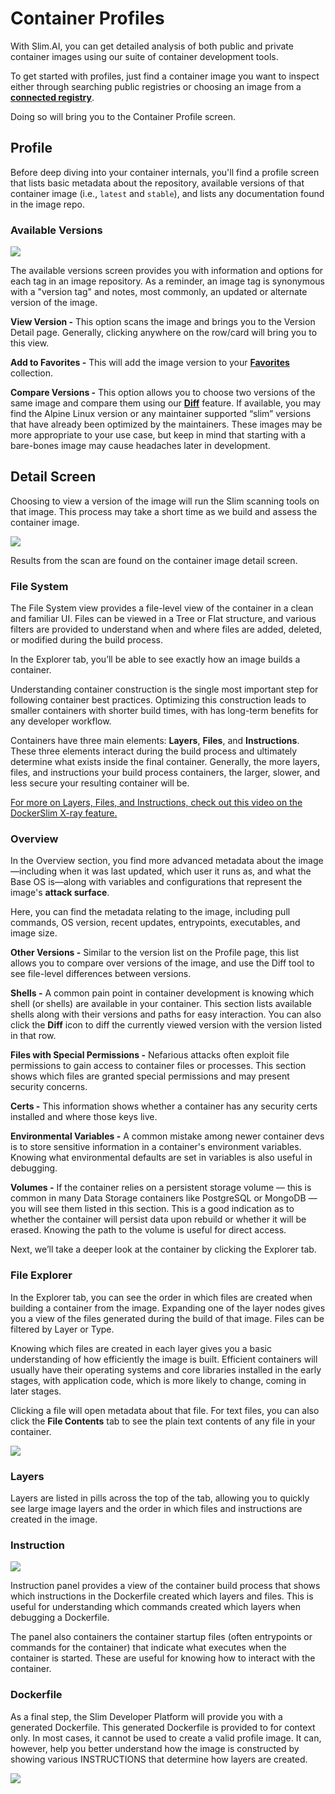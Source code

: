 # Container Profiles

With Slim.AI, you can get detailed analysis of both public and private container images using our suite of container development tools.

To get started with profiles, just find a container image you want to inspect either through searching public registries or choosing an image from a [**connected registry**](https://www.slim.ai/docs/connectors.html).

Doing so will bring you to the Container Profile screen.

## Profile

Before deep diving into your container internals, you'll find a profile screen that lists basic metadata about the repository, available versions of that container image (i.e., `latest` and `stable`), and lists any documentation found in the image repo.

### Available Versions

![](../../static/blog//docs_container_diff_avail_versions.png)

The available versions screen provides you with information and options for each tag in an image repository. As a reminder, an image tag is synonymous with a "version tag" and notes, most commonly, an updated or alternate version of the image.

**View Version -** This option scans the image and brings you to the Version Detail page. Generally, clicking anywhere on the row/card will bring you to this view.

**Add to Favorites -** This will add the image version to your [**Favorites**](./favorites.md) collection.

**Compare Versions -** This option allows you to choose two versions of the same image and compare them using our [**Diff**](https://www.slim.ai/docs/container-diff.html) feature. If available, you may find the Alpine Linux version or any maintainer supported “slim” versions that have already been optimized by the maintainers. These images may be more appropriate to your use case, but keep in mind that starting with a bare-bones image may cause headaches later in development.

## Detail Screen

Choosing to view a version of the image will run the Slim scanning tools on that image. This process may take a short time as we build and assess the container image.

![](../../static/blog//docs_profiles_scanning.png)

Results from the scan are found on the container image detail screen.

### File System

The File System view provides a file-level view of the container in a clean and familiar UI. Files can be viewed in a Tree or Flat structure, and various filters are provided to understand when and where files are added, deleted, or modified during the build process.

In the Explorer tab, you’ll be able to see exactly how an image builds a container.

Understanding container construction is the single most important step for following container best practices. Optimizing this construction leads to smaller containers with shorter build times, with has long-term benefits for any developer workflow.

Containers have three main elements: **Layers**, **Files**, and **Instructions**. These three elements interact during the build process and ultimately determine what exists inside the final container. Generally, the more layers, files, and instructions your build process containers, the larger, slower, and less secure your resulting container will be.

[For more on Layers, Files, and Instructions, check out this video on the DockerSlim X-ray feature.](https://community.slim.ai/t/analyze-the-structure-of-a-docker-container-with-dockerslim-xray-report/22)

### Overview

In the Overview section, you find more advanced metadata about the image—including when it was last updated, which user it runs as, and what the Base OS is—along with variables and configurations that represent the image's **attack surface**.

Here, you can find the metadata relating to the image, including pull commands, OS version, recent updates, entrypoints, executables, and image size.

**Other Versions -** Similar to the version list on the Profile page, this list allows you to compare over versions of the image, and use the Diff tool to see file-level differences between versions.

**Shells -** A common pain point in container development is knowing which shell (or shells) are available in your container. This section lists available shells along with their versions and paths for easy interaction. You can also click the **Diff** icon to diff the currently viewed version with the version listed in that row.

**Files with Special Permissions -** Nefarious attacks often exploit file permissions to gain access to container files or processes. This section shows which files are granted special permissions and may present security concerns.

**Certs -** This information shows whether a container has any security certs installed and where those keys live. 

**Environmental Variables -** A common mistake among newer container devs is to store sensitive information in a container's environment variables. Knowing what environmental defaults are set in variables is also useful in debugging.

**Volumes -** If the container relies on a persistent storage volume — this is common in many Data Storage containers like PostgreSQL or MongoDB — you will see them listed in this section. This is a good indication as to whether the container will persist data upon rebuild or whether it will be erased. Knowing the path to the volume is useful for direct access.

Next, we’ll take a deeper look at the container by clicking the Explorer tab.

### **File Explorer**

In the Explorer tab, you can see the order in which files are created when building a container from the image. Expanding one of the layer nodes gives you a view of the files generated during the build of that image. Files can be filtered by Layer or Type.

Knowing which files are created in each layer gives you a basic understanding of how efficiently the image is built. Efficient containers will usually have their operating systems and core libraries installed in the early stages, with application code, which is more likely to change, coming in later stages.

Clicking a file will open metadata about that file. For text files, you can also click the **File Contents** tab to see the plain text contents of any file in your container.

![](../../static/blog//qs_explorer_filecontentstab_lg.png)

### **Layers**

Layers are listed in pills across the top of the tab, allowing you to quickly see large image layers and the order in which files and instructions are created in the image.

### **Instruction**

![](../../static/blog//fileexplorer-instructions.png)

Instruction panel provides a view of the container build process that shows which instructions in the Dockerfile created which layers and files. This is useful for understanding which commands created which layers when debugging a Dockerfile.

The panel also containers the container startup files (often entrypoints or commands for the container) that indicate what executes when the container is started. These are useful for knowing how to interact with the container.

### **Dockerfile**

As a final step, the Slim Developer Platform will provide you with a generated Dockerfile. This generated Dockerfile is provided to for context only. In most cases, it cannot be used to create a valid profile image. It can, however, help you better understand how the image is constructed by showing various INSTRUCTIONS that determine how layers are created.

![](../../static/blog//dockerfile_view.png)
